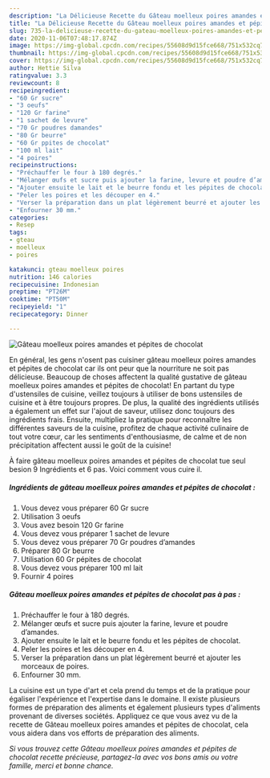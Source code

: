 ```yaml
---
description: "La Délicieuse Recette du Gâteau moelleux poires amandes et pépites de chocolat"
title: "La Délicieuse Recette du Gâteau moelleux poires amandes et pépites de chocolat"
slug: 735-la-delicieuse-recette-du-gateau-moelleux-poires-amandes-et-pepites-de-chocolat
date: 2020-11-06T07:48:17.874Z
image: https://img-global.cpcdn.com/recipes/55608d9d15fce668/751x532cq70/gateau-moelleux-poires-amandes-et-pepites-de-chocolat-photo-principale-de-la-recette.jpg
thumbnail: https://img-global.cpcdn.com/recipes/55608d9d15fce668/751x532cq70/gateau-moelleux-poires-amandes-et-pepites-de-chocolat-photo-principale-de-la-recette.jpg
cover: https://img-global.cpcdn.com/recipes/55608d9d15fce668/751x532cq70/gateau-moelleux-poires-amandes-et-pepites-de-chocolat-photo-principale-de-la-recette.jpg
author: Hettie Silva
ratingvalue: 3.3
reviewcount: 8
recipeingredient:
- "60 Gr sucre"
- "3 oeufs"
- "120 Gr farine"
- "1 sachet de levure"
- "70 Gr poudres damandes"
- "80 Gr beurre"
- "60 Gr ppites de chocolat"
- "100 ml lait"
- "4 poires"
recipeinstructions:
- "Préchauffer le four à 180 degrés."
- "Mélanger œufs et sucre puis ajouter la farine, levure et poudre d’amandes."
- "Ajouter ensuite le lait et le beurre fondu et les pépites de chocolat."
- "Peler les poires et les découper en 4."
- "Verser la préparation dans un plat légèrement beurré et ajouter les morceaux de poires."
- "Enfourner 30 mm."
categories:
- Resep
tags:
- gteau
- moelleux
- poires

katakunci: gteau moelleux poires 
nutrition: 146 calories
recipecuisine: Indonesian
preptime: "PT26M"
cooktime: "PT50M"
recipeyield: "1"
recipecategory: Dinner

---
```



![Gâteau moelleux poires amandes et pépites de chocolat](https://img-global.cpcdn.com/recipes/55608d9d15fce668/751x532cq70/gateau-moelleux-poires-amandes-et-pepites-de-chocolat-photo-principale-de-la-recette.jpg)

En général, les gens n'osent pas cuisiner gâteau moelleux poires amandes et pépites de chocolat car ils ont peur que la nourriture ne soit pas délicieuse. Beaucoup de choses affectent la qualité gustative de gâteau moelleux poires amandes et pépites de chocolat! En partant du type d'ustensiles de cuisine, veillez toujours à utiliser de bons ustensiles de cuisine et à être toujours propres. De plus, la qualité des ingrédients utilisés a également un effet sur l'ajout de saveur, utilisez donc toujours des ingrédients frais. Ensuite, multipliez la pratique pour reconnaître les différentes saveurs de la cuisine, profitez de chaque activité culinaire de tout votre cœur, car les sentiments d'enthousiasme, de calme et de non précipitation affectent aussi le goût de la cuisine!

<!--inarticleads1-->

À faire gâteau moelleux poires amandes et pépites de chocolat tue seul besion 9 Ingrédients et 6 pas. Voici comment vous cuire il.

##### Ingrédients de gâteau moelleux poires amandes et pépites de chocolat :

1. Vous devez vous préparer 60 Gr sucre
1. Utilisation 3 oeufs
1. Vous avez besoin 120 Gr farine
1. Vous devez vous préparer 1 sachet de levure
1. Vous devez vous préparer 70 Gr poudres d’amandes
1. Préparer 80 Gr beurre
1. Utilisation 60 Gr pépites de chocolat
1. Vous devez vous préparer 100 ml lait
1. Fournir 4 poires




<!--inarticleads2-->

##### Gâteau moelleux poires amandes et pépites de chocolat pas à pas :

1. Préchauffer le four à 180 degrés.
1. Mélanger œufs et sucre puis ajouter la farine, levure et poudre d’amandes.
1. Ajouter ensuite le lait et le beurre fondu et les pépites de chocolat.
1. Peler les poires et les découper en 4.
1. Verser la préparation dans un plat légèrement beurré et ajouter les morceaux de poires.
1. Enfourner 30 mm.




<!--inarticleads1-->

<p>
La cuisine est un type d'art et cela prend du temps et de la pratique pour égaliser l'expérience et l'expertise dans le domaine. Il existe plusieurs formes de préparation des aliments et également plusieurs types d'aliments provenant de diverses sociétés. Appliquez ce que vous avez vu de la recette de Gâteau moelleux poires amandes et pépites de chocolat, cela vous aidera dans vos efforts de préparation des aliments.
</p>

<p>
<i>Si vous trouvez cette Gâteau moelleux poires amandes et pépites de chocolat recette précieuse, partagez-la avec vos bons amis ou votre famille, merci et bonne chance.</i>
</p>
